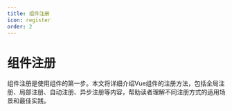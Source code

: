 ```yaml
---
title: 组件注册
icon: register
order: 2
---
```


# 组件注册

组件注册是使用组件的第一步。本文将详细介绍Vue组件的注册方法，包括全局注册、局部注册、自动注册、异步注册等内容，帮助读者理解不同注册方式的适用场景和最佳实践。
